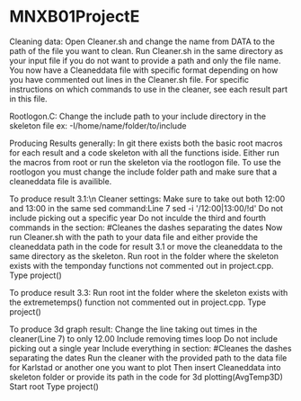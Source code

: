 # MNXB01ProjectE
Cleaning data:
Open Cleaner.sh and change the name from DATA to the path of the file you want to clean. Run Cleaner.sh in the same directory as your input file if you do not want to provide a path and only the file name. 
You now have a Cleaneddata file with specific format depending on how you have commented out lines in the Cleaner.sh file.
For specific instructions on which commands to use in the cleaner, see each result part in this file.

Rootlogon.C:
Change the include path to your include directory in the skeleton file ex: -I/home/name/folder/to/include

Producing Results generally:
In git there exists both the basic root macros for each result and a code skeleton with all the functions iside. Either run the macros from root or run the skeleton via the rootlogon file. To use the rootlogon you must change the include folder path and make sure that a cleaneddata file is availible. 

To produce result 3.1:\n
Cleaner settings:
Make sure to take out both 12:00 and 13:00 in the same sed command:Line 7 sed -i '/12:00\|13:00/!d'
Do not include picking out a specific year
Do not inculde the third and fourth commands in the section: #Cleanes the dashes separating the dates
Now run Cleaner.sh with the path to your data file and either provide the cleaneddata path in the code for result 3.1 or move the cleaneddata to the same directory as the skeleton.
Run root in the folder where the skeleton exists with the temponday functions not commented out in project.cpp.
Type project()

To produce result 3.3:
Run root int the folder where the skeleton exists with the extremetemps() function not commented out in project.cpp.
Type project()

To produce 3d graph result:
Change the line taking out times in the cleaner(Line 7) to only 12.00
Include removing times loop
Do not include picking out a single year
Include everything in section: 
#Cleanes the dashes separating the dates
Run the cleaner with the provided path to the data file for Karlstad or another one you want to plot
Then insert Cleaneddata into skeleton folder or provide its path in the code for 3d plotting(AvgTemp3D)
Start root
Type project()
